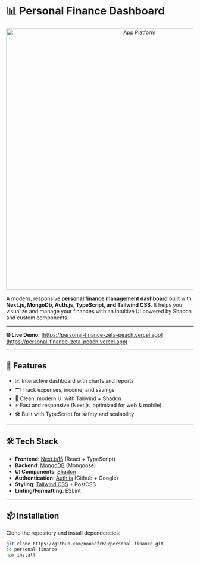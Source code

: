 

# 📊 Personal Finance Dashboard  

<p align="center">
  <img src="https://res.cloudinary.com/dz209s6jk/image/upload/f_auto,q_auto,w_700/Challenges/dwt5ev1gzfkpc9opax77.jpg" alt="App Platform" width="700"/>
</p>


A modern, responsive **personal finance management dashboard** built with **Next.js, MongoDb, Auth.js,  TypeScript, and Tailwind CSS**. It helps you visualize and manage your finances with an intuitive UI powered by Shadcn and custom components.  

---


**🌐 Live Demo:** [https://personal-finance-zeta-peach.vercel.app](https://personal-finance-zeta-peach.vercel.app)  

---

## 🚀 Features  
- 📈 Interactive dashboard with charts and reports  
- 🗂️ Track expenses, income, and savings  
- 🎨 Clean, modern UI with Tailwind + Shadcn
- ⚡ Fast and responsive (Next.js, optimized for web & mobile)  
- 🛠️ Built with TypeScript for safety and scalability  

---

## 🛠️ Tech Stack  
- **Frontend**: [Next.js15](https://nextjs.org/) (React + TypeScript)  
-  **Backend**: [MongoDB](https://www.mongodb.com/) (Mongoose)  
- **UI Components**: [Shadcn](https://ui.shadcn.com/)  
-  **Authentication**: [Auth.js](https://authjs.dev/)  (Github + Google)
- **Styling**: [Tailwind CSS](https://tailwindcss.com/) + PostCSS  
- **Linting/Formatting**: ESLint  

---

## 📦 Installation  

Clone the repository and install dependencies:  

```bash
git clone https://github.com/noonefr69/personal-finance.git
cd personal-finance
npm install
